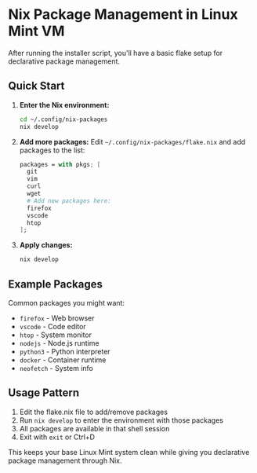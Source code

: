 # Nix Package Management in Linux Mint VM

After running the installer script, you'll have a basic flake setup for declarative package management.

## Quick Start

1. **Enter the Nix environment:**
   ```bash
   cd ~/.config/nix-packages
   nix develop
   ```

2. **Add more packages:**
   Edit `~/.config/nix-packages/flake.nix` and add packages to the list:
   ```nix
   packages = with pkgs; [
     git
     vim
     curl
     wget
     # Add new packages here:
     firefox
     vscode
     htop
   ];
   ```

3. **Apply changes:**
   ```bash
   nix develop
   ```

## Example Packages

Common packages you might want:
- `firefox` - Web browser
- `vscode` - Code editor  
- `htop` - System monitor
- `nodejs` - Node.js runtime
- `python3` - Python interpreter
- `docker` - Container runtime
- `neofetch` - System info

## Usage Pattern

1. Edit the flake.nix file to add/remove packages
2. Run `nix develop` to enter the environment with those packages
3. All packages are available in that shell session
4. Exit with `exit` or Ctrl+D

This keeps your base Linux Mint system clean while giving you declarative package management through Nix.